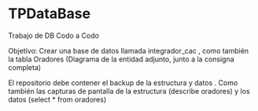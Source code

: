 # TPDataBase

 Trabajo de DB Codo a Codo

Objetivo: Crear una base de datos llamada integrador_cac , como también la tabla Oradores (Diagrama de la entidad adjunto, junto a la consigna completa)

El repositorio debe contener el backup de la estructura y datos . Como también las capturas de pantalla de la estructura (describe oradores) y los datos (select * from oradores)